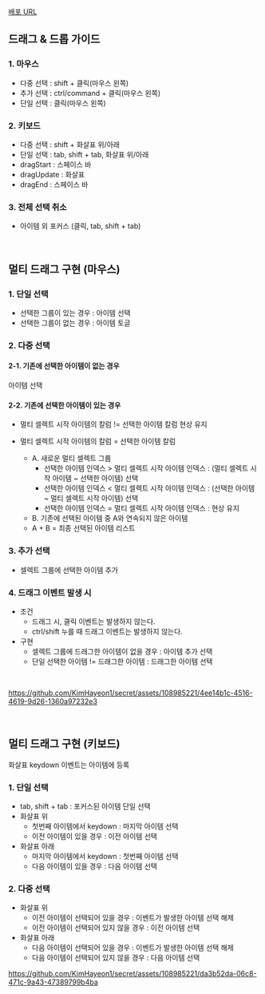 [배포 URL](https://dragdrop-kimhayeon.netlify.app/)

## 드래그 & 드롭 가이드
### 1. 마우스
- 다중 선택 : shift + 클릭(마우스 왼쪽)
- 추가 선택 : ctrl/command + 클릭(마우스 왼쪽)
- 단일 선택 : 클릭(마우스 왼쪽)

### 2. 키보드
- 다중 선택 : shift + 화살표 위/아래
- 단일 선택 : tab, shift + tab, 화살표 위/아래
- dragStart : 스페이스 바
- dragUpdate : 화살표
- dragEnd : 스페이스 바

### 3. 전체 선택 취소
- 아이템 외 포커스 (클릭, tab, shift + tab)

<br>

## 멀티 드래그 구현 (마우스)
### 1. 단일 선택
- 선택한 그룹이 있는 경우 : 아이템 선택
- 선택한 그룹이 없는 경우 : 아이템 토글

### 2. 다중 선택
#### 2-1. 기존에 선택한 아이템이 없는 경우
아이템 선택

#### 2-2. 기존에 선택한 아이템이 있는 경우
- 멀티 셀렉트 시작 아이템의 칼럼 != 선택한 아이템 칼럼
현상 유지

- 멀티 셀렉트 시작 아이템의 칼럼 = 선택한 아이템 칼럼
  - A. 새로운 멀티 셀렉트 그룹
    - 선택한 아이템 인덱스 > 멀티 셀렉트 시작 아이템 인덱스 : (멀티 셀렉트 시작 아이템 ~ 선택한 아이템) 선택
    - 선택한 아이템 인덱스 < 멀티 셀렉트 시작 아이템 인덱스 : (선택한 아이템 ~ 멀티 셀렉트 시작 아이템) 선택
    - 선택한 아이템 인덱스 = 멀티 셀렉트 시작 아이템 인덱스 : 현상 유지
  - B. 기존에 선택된 아이템 중 A와 연속되지 않은 아이템
  - A + B = 최종 선택된 아이템 리스트

### 3. 추가 선택
- 셀렉트 그룹에 선택한 아이템 추가

### 4. 드래그 이벤트 발생 시
- 조건
  - 드래그 시, 클릭 이벤트는 발생하지 않는다.
  - ctrl/shift 누를 때 드래그 이벤트는 발생하지 않는다.
- 구현
  - 셀렉트 그룹에 드래그한 아이템이 없을 경우 : 아이템 추가 선택
  - 단일 선택한 아이템 != 드래그한 아이템 : 드래그한 아이템 선택

<br>

https://github.com/KimHayeon1/secret/assets/108985221/4ee14b1c-4516-4619-9d26-1360a97232e3

<br>

## 멀티 드래그 구현 (키보드)
화살표 keydown 이벤트는 아이템에 등록

### 1. 단일 선택
- tab, shift + tab : 포커스된 아이템 단일 선택
- 화살표 위
  - 첫번째 아이템에서 keydown : 마지막 아이템 선택
  - 이전 아이템이 있을 경우 : 이전 아이템 선택
- 화살표 아래
  - 마지막 아이템에서 keydown : 첫번째 아이템 선택
  - 다음 아이템이 있을 경우 : 다음 아이템 선택

### 2. 다중 선택
- 화살표 위
  - 이전 아이템이 선택되어 있을 경우 : 이벤트가 발생한 아이템 선택 해제
  - 이전 아이템이 선택되어 있지 않을 경우 : 이전 아이템 선택
- 화살표 아래 
  - 다음 아이템이 선택되어 있을 경우 : 이벤트가 발생한 아이템 선택 해제
  - 다음 아이템이 선택되어 있지 않을 경우 : 다음 아이템 선택
  
https://github.com/KimHayeon1/secret/assets/108985221/da3b52da-06c8-471c-9a43-47389799b4ba
